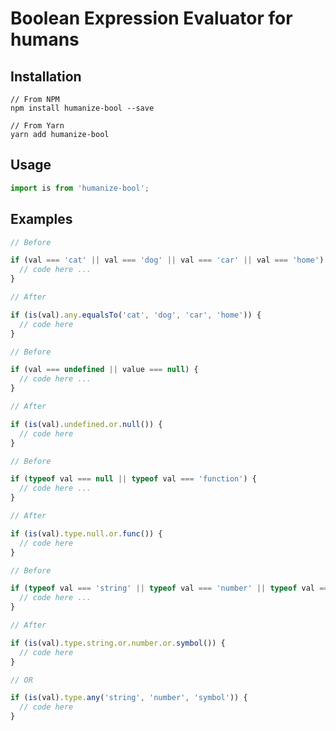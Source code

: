# Boolean Expression Evaluator for humans

## Installation

```unix
// From NPM
npm install humanize-bool --save
```


```unix
// From Yarn
yarn add humanize-bool 
```

## Usage
```javascript
import is from 'humanize-bool';
```

## Examples

```javascript
// Before

if (val === 'cat' || val === 'dog' || val === 'car' || val === 'home') {
  // code here ...
}

// After

if (is(val).any.equalsTo('cat', 'dog', 'car', 'home')) {
  // code here
}

```

```javascript
// Before

if (val === undefined || value === null) {
  // code here ...
}

// After

if (is(val).undefined.or.null()) {
  // code here
}

```


```javascript
// Before

if (typeof val === null || typeof val === 'function') {
  // code here ...
}

// After

if (is(val).type.null.or.func()) {
  // code here
}

```


```javascript
// Before

if (typeof val === 'string' || typeof val === 'number' || typeof val === 'symbol') {
  // code here ...
}

// After

if (is(val).type.string.or.number.or.symbol()) {
  // code here
}

// OR

if (is(val).type.any('string', 'number', 'symbol')) {
  // code here
}
```


